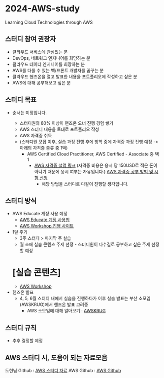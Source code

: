 # 2024-AWS-study
Learning Cloud Technologies through AWS

## 스터디 참여 권장자
- 클라우드 서비스에 관심있는 분
- DevOps, 네트워크 엔지니어를 희망하는 분
- 클라우드 데이터 엔지니어를 희망하는 분
- AWS를 다룰 수 있는 백/프론트 개발자를 꿈꾸는 분
- 클라우드 핸즈온을 열고 발표한 내용을 포트폴리오에 작성하고 싶은 분
- AWS에 대해 공부해보고 싶은 분


## 스터디 목표
* 순서는 미정입니다.

  - 스터디원의 80% 이상이 핸즈온 오너 진행 경험 쌓기
  - AWS 스터디 내용을 토대로 포트폴리오 작성
  - AWS 자격증 취득
  - (스터디원 모집 이후, 실습 과정 진행 후에 방학 중에 자격증 과정 진행 예정 -> 아래의 자격증 종류 중 1택)
    - AWS Certified Cloud Practitioner, AWS Certified - Associate 중 택 1
      - [AWS 자격증 설명 링크](https://aws.amazon.com/ko/certification/?nc2=sb_ce_co)
        (자격증 비용은 응시 당 150USD로 적은 돈이 아니기 때문에 응시 여부는 자유입니다.)
        [AWS 자격증 공부 방법 및 시험 신청](https://blog.naver.com/develop-life/223346458178)
        - 해당 방법을 스터디로 다같이 진행할 생각입니다.

## 스터디 방식
- AWS Educate 계정 사용 예정
  - [AWS Educate 계정 사용법](https://blog.naver.com/chgy2131/222026236395)
  - [AWS Workshop 진행 사이트](https://workshops.aws/)
- 1달 주기
  - 3주 스터디 > 마지막 주 실습
  - 월 초에 실습 콘텐츠 주제 선정 - 스터디원이 다수결로 공부하고 싶은 주제 선정할 예정
  # [실습 콘텐츠]
  - [AWS Workshop](https://awsworkshop.io/)
- 핸즈온 발표
  - 4, 5, 6월 스터디 내에서 실습을 진행하다가 이후 실습 발표는 부산 소모임(AWSKRUG)에서 핸즈온 발표 고려중
    - AWS 소모임에 대해 알아보기 : [AWSKRUG](https://awskrug.github.io/)


## 스터디 규칙
- 추후 결정할 예정

## AWS 스터디 시, 도움이 되는 자료모음
도현님 Github : [AWS 스터디 자료](http://bit.ly/saaguide)
AWS Github : [AWS Github](https://github.com/aws)
